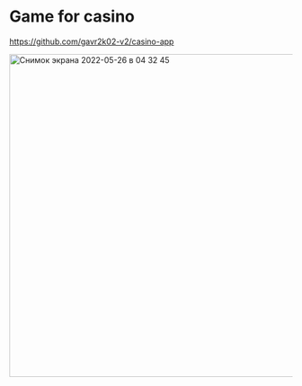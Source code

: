 # Game for casino 

https://github.com/gavr2k02-v2/casino-app

<img width="574" alt="Снимок экрана 2022-05-26 в 04 32 45" src="https://user-images.githubusercontent.com/102209956/170459051-039e0107-c4e1-4a47-8e14-1ec1e91746a1.png">
